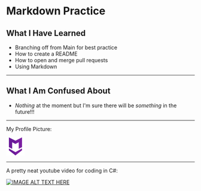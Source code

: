 # **Markdown Practice**



## **What I Have Learned**



* Branching off from Main for best practice
* How to create a README
* How to open and merge pull requests
* Using Markdown



---



## **What I Am Confused About**



* *Nothing* at the moment but I'm sure there will be *something* in the future!!!



---



My Profile Picture:



![alt text](https://github.com/adam-p/markdown-here/raw/master/src/common/images/icon48.png "Logo Title Text 1")



---



A pretty neat youtube video for coding in C#:



[![IMAGE ALT TEXT HERE](http://img.youtube.com/vi/N775KsWQVkw/0.jpg)](http://www.youtube.com/watch?v=dQw4w9WgXcQ)





